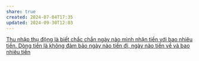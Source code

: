 ```yaml
---
share: true
created: 2024-07-04T17:35
updated: 2024-09-30T12:03
---
```

[Thu nhập thụ động là biết chắc chắn ngày nào mình nhận tiền với bao nhiêu tiền. Dòng tiền là không đảm bảo ngày nào tiền đi, ngày nào tiền về và bao nhiêu tiền](./Thu%20nh%E1%BA%ADp%20th%E1%BB%A5%20%C4%91%E1%BB%99ng%20l%C3%A0%20bi%E1%BA%BFt%20ch%E1%BA%AFc%20ch%E1%BA%AFn%20ng%C3%A0y%20n%C3%A0o%20m%C3%ACnh%20nh%E1%BA%ADn%20ti%E1%BB%81n%20v%E1%BB%9Bi%20bao%20nhi%C3%AAu%20ti%E1%BB%81n.%20D%C3%B2ng%20ti%E1%BB%81n%20l%C3%A0%20kh%C3%B4ng%20%C4%91%E1%BA%A3m%20b%E1%BA%A3o%20ng%C3%A0y%20n%C3%A0o%20ti%E1%BB%81n%20%C4%91i,%20ng%C3%A0y%20n%C3%A0o%20ti%E1%BB%81n%20v%E1%BB%81%20v%C3%A0%20bao%20nhi%C3%AAu%20ti%E1%BB%81n.md)
